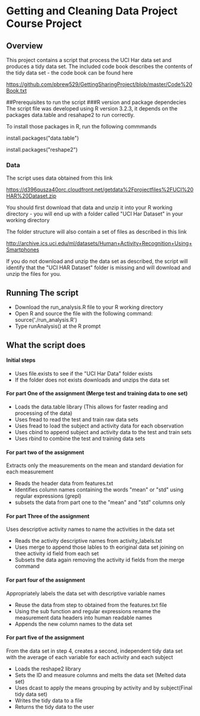 # Getting and Cleaning Data Project Course Project

## Overview
This project contains a script that process the UCI Har data set and produces a tidy data set.
The included code book describes the contents of the tidy data set - the code book can be found here

https://github.com/pbrew529/GettingSharingProject/blob/master/Code%20Book.txt


##Prerequisites to run the script
###R version and package dependecies
The script file was developed using R version 3.2.3, it depends on the packages data.table and resahape2 to run correctly.

To install those packages in R, run the following commmands

install.packages("data.table")

install.packages("reshape2")

### Data
The script uses data obtained from this link

https://d396qusza40orc.cloudfront.net/getdata%2Fprojectfiles%2FUCI%20HAR%20Dataset.zip

You should first download that data and unzip it into your R working directory - you will end up with a folder called "UCI Har Dataset" in your working directory

	
The folder structure will also contain a set of files as described in this link

http://archive.ics.uci.edu/ml/datasets/Human+Activity+Recognition+Using+Smartphones 

If you do not download and unzip the data set as described, the script will identify that the "UCI HAR Dataset" folder is missing and will download and unzip the files for you.

## Running The script
* Download the run_analysis.R file to your R working directory
* Open R and source the file with the following command: source('./run_analysis.R')
* Type runAnalysis() at the R prompt

## What the script does
#### Initial steps
* Uses file.exists to see if the "UCI Har Data" folder exists
* If the folder does not exists downloads and unzips the data set

#### For part One of the assignment (Merge test and training data to one set)
* Loads the data.table library (This allows for faster reading and processing of the data)
* Uses fread to read the test and train raw data sets
* Uses fread to load the subject and activity data for each observation
* Uses cbind to append subject and activity data to the test and train sets
* Uses rbind to combine the test and training data sets

#### For part two of the assignment 
Extracts only the measurements on the mean and standard deviation for each measurement
* Reads the header data from features.txt
* Identifies column names containing the words "mean" or "std" using regular expressions (grepl)
* subsets the data from part one to the "mean" and "std" columns only


#### For part Three of the assignment 
Uses descriptive activity names to name the activities in the data set
* Reads the activity descriptive names from activity_labels.txt
* Uses merge to append those lables to th eoriginal data set joining on thee activity id field from each set
* Subsets the data again removing the activity id fields from the merge command

#### For part four of the assignment 
Appropriately labels the data set with descriptive variable names
* Reuse the data from step to obtained from the features.txt file
* Using the sub function and regular expressions rename the measurement data headers into human readable names
* Appends the new column names to the data set

#### For part five of the assignment 
From the data set in step 4, creates a second, independent tidy data set with the average of each variable for each activity and each subject
* Loads the reshape2 library
* Sets the ID and measure columns and melts the data set (Melted data set)
* Uses dcast to apply the means grouping by activity and by subject(Final tidy data set)
* Writes the tidy data to a file
* Returns the tidy data to the user